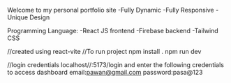 Welcome to my personal portfolio site 
-Fully Dynamic
-Fully Responsive
-Unique Design

Programming Language:
-React JS frontend
-Firebase backend
-Tailwind CSS 


//created using react-vite
//To run project
npm install .
npm run dev

//login credentials 
localhost//:5173/login and enter the following credentials to access dashboard
email:pawan@gmail.com
password:pasa@123




